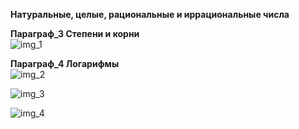 **Натуральные, целые, рациональные и иррациональные числа**  

**Параграф_3 Степени и корни**  
![img_1](https://user-images.githubusercontent.com/35499834/46259638-425c6200-c4dc-11e8-8238-6b061ccd5fa4.png)  

**Параграф_4 Логарифмы**  
![img_2](https://user-images.githubusercontent.com/35499834/46259910-b64c3980-c4df-11e8-8df8-1f99d9bc7bea.png)

![img_3](https://user-images.githubusercontent.com/35499834/46259945-4e4a2300-c4e0-11e8-9a16-bafb4d8e45fe.png)

![img_4](https://user-images.githubusercontent.com/35499834/46259996-e942fd00-c4e0-11e8-90ae-3b63bcab9278.png)
